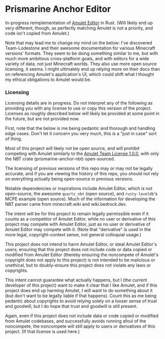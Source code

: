 # Prismarine Anchor Editor
In-progress reimplementation of [Amulet Editor](https://www.amuletmc.com/) in Rust.
(Will likely end up very different, though, as perfectly matching Amulet is not a priority,
and code isn't copied from Amulet.)


Note that may lead me to change my mind on the below: I've discovered Team-Lodestone
and their awesome documentation for various Minecraft versions' formats.
They seem to be doing something similar to me, but with much more ambitious cross-platform goals,
and with editors for a wide variety of data, not just Minecraft worlds.
They also use more open source licensing, it seems.
I might ultimately end up relying more on their docs than on referencing Amulet's
application's UI, which could shift what I thought my ethical obligations to Amulet would be.


### Licensing

Licensing details are in progress. Do not interpret any of the following as providing you
with any license to use or copy this version of the project. Licenses as roughly described
below will likely be provided at some point in the future, but are not provided now.

First, note that the below is me being pedantic and thorough and handling edge cases.
Don't let it concern you very much, this is a "just in case" sort of thing.


Most of this project will likely not be open source,
and will prohibit competing with Amulet similarly to the
[Amulet Team License 1.0.0](https://github.com/Amulet-Team/Amulet-NBT/blob/4.0/LICENSE),
with only the NBT crate (prismarine-anchor-nbt) open-sourced.

The licensing of previous versions of this repo may or may not be legally accurate, and if
you are viewing the history of this repo, you should not rely on everything actually being
open-source in previous versions.

Notable dependencies or inspirations include Amulet Editor, which is not open-source,
the awesome `quartz_nbt` (open source), and `rusty-leveldb`'s MCPE example (open source).
Much of the information for developing the NBT parser came from minecraft.wiki and wiki.bedrock.dev.

The intent will be for this project to remain legally permissible even if it counts as a competitor
of Amulet Editor, while no user or derivative of this project may compete with Amulet Editor,
just as no user or derivative of Amulet Editor may compete with it. (Note that "derivative" is
used in the more legal, copyright-context sense, not general colloquial usage.)

This project does not intend to harm Amulet Editor, or steal Amulet Editor's users;
ensuring that this project does not include code or data copied or modified from Amulet Editor
(thereby ensuring the noncompete of Amulet's copyright does not apply to this project)
is not intended to be malicious or unethical,
but to doubly-ensure this project does not violate any laws or copyrights.

This intent cannot guarantee what actually happens, but I (the current developer of this project)
want to make it clear that I like Amulet, and if this project does end up harming Amulet,
I will want to do something about it (but don't want to be legally liable if that happens).
Count this as me being pedantic about copyrights to avoid relying solely on a looser sense
of trust and goodwill, but I do hope that trust and goodwill is still present.

Again, even if this project does not include data or code copied or modified from Amulet codebases,
and successfully avoids running afoul of the noncompete, the noncompete will still apply
to users or derivatives of this project. (If that license is used here.)
